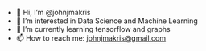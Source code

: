 - 👋 Hi, I’m @johnjmakris
- 👀 I’m interested in Data Science and Machine Learning
- 🌱 I’m currently learning tensorflow and graphs
- 📫 How to reach me: johnjmakris@gmail.com

<!---
johnjmakris/johnjmakris is a ✨ special ✨ repository because its `README.md` (this file) appears on your GitHub profile.
You can click the Preview link to take a look at your changes.
--->
